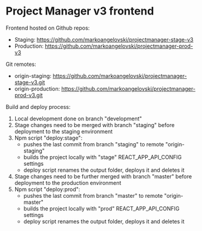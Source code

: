 # Project Manager v3 frontend

Frontend hosted on Github repos:

- Staging: https://github.com/markoangelovski/projectmanager-stage-v3
- Production: https://github.com/markoangelovski/projectmanager-prod-v3

Git remotes:

- origin-staging: https://github.com/markoangelovski/projectmanager-stage-v3.git
- origin-production: https://github.com/markoangelovski/projectmanager-prod-v3.git

Build and deploy process:

1. Local development done on branch "development"
2. Stage changes need to be merged with branch "staging" before deployment to the staging environment
3. Npm script "deploy:stage":
   - pushes the last commit from branch "staging" to remote "origin-staging"
   - builds the project locally with "stage" REACT_APP_API_CONFIG settings
   - deploy script renames the output folder, deploys it and deletes it
4. Stage changes need to be further merged with branch "master" before deployment to the production environment
5. Npm script "deploy:prod":
   - pushes the last commit from branch "master" to remote "origin-master"
   - builds the project locally with "prod" REACT_APP_API_CONFIG settings
   - deploy script renames the output folder, deploys it and deletes it
